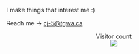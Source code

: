I make things that interest me :)

Reach me -> cj-5@tgwa.ca

<p align="center"> 
  Visitor count<br>
  <img src="https://profile-counter.glitch.me/cj-5/count.svg" />
</p>
